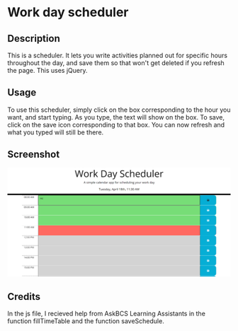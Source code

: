 # Work day scheduler

## Description
This is a scheduler. It lets you write activities planned out for specific hours throughout the day, and save them so that won't get deleted if you refresh the page. This uses jQuery. 


## Usage

To use this scheduler, simply click on the box corresponding to the hour you want, and start typing. As you type, the text will show on the box. To save, click on the save icon corresponding to that box. You can now refresh and what you typed will still be there. 

## Screenshot 

![Screenshot showing the page](./Assets/images/screenshot.png)

## Credits

In the js file, I recieved help from AskBCS Learning Assistants in the function fillTimeTable and the function saveSchedule. 



